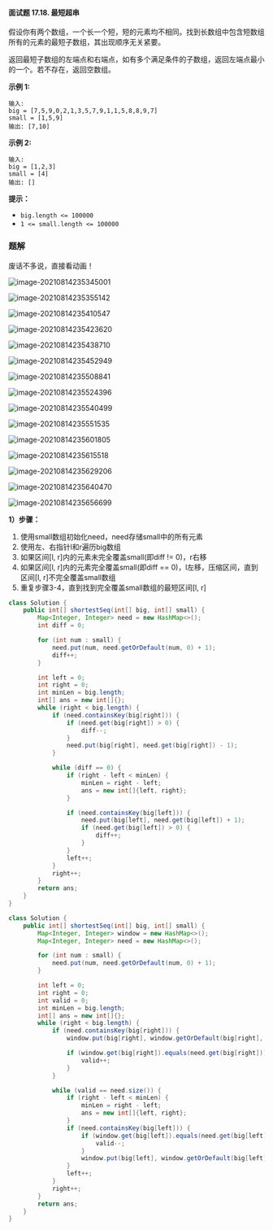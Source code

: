 #### 面试题 17.18. 最短超串

假设你有两个数组，一个长一个短，短的元素均不相同。找到长数组中包含短数组所有的元素的最短子数组，其出现顺序无关紧要。

返回最短子数组的左端点和右端点，如有多个满足条件的子数组，返回左端点最小的一个。若不存在，返回空数组。

**示例 1:**

```shell
输入:
big = [7,5,9,0,2,1,3,5,7,9,1,1,5,8,8,9,7]
small = [1,5,9]
输出: [7,10]
```

**示例 2:**

```shell
输入:
big = [1,2,3]
small = [4]
输出: []
```

**提示：**

- `big.length <= 100000`
- `1 <= small.length <= 100000`

### 题解

废话不多说，直接看动画！

![image-20210814235345001](http://gitlab.wsh-study.com/xp-study/LeeteCode/blob/master/滑动窗口/images/最短超串/1.jpg)

![image-20210814235355142](http://gitlab.wsh-study.com/xp-study/LeeteCode/blob/master/滑动窗口/images/最短超串/2.jpg)

![image-20210814235410547](http://gitlab.wsh-study.com/xp-study/LeeteCode/blob/master/滑动窗口/images/最短超串/3.jpg)

![image-20210814235423620](http://gitlab.wsh-study.com/xp-study/LeeteCode/blob/master/滑动窗口/images/最短超串/4.jpg)

![image-20210814235438710](http://gitlab.wsh-study.com/xp-study/LeeteCode/blob/master/滑动窗口/images/最短超串/5.jpg)

![image-20210814235452949](http://gitlab.wsh-study.com/xp-study/LeeteCode/blob/master/滑动窗口/images/最短超串/6.jpg)

![image-20210814235508841](http://gitlab.wsh-study.com/xp-study/LeeteCode/blob/master/滑动窗口/images/最短超串/7.jpg)

![image-20210814235524396](http://gitlab.wsh-study.com/xp-study/LeeteCode/blob/master/滑动窗口/images/最短超串/8.jpg)

![image-20210814235540499](http://gitlab.wsh-study.com/xp-study/LeeteCode/blob/master/滑动窗口/images/最短超串/9.jpg)

![image-20210814235551535](http://gitlab.wsh-study.com/xp-study/LeeteCode/blob/master/滑动窗口/images/最短超串/10.jpg)

![image-20210814235601805](http://gitlab.wsh-study.com/xp-study/LeeteCode/blob/master/滑动窗口/images/最短超串/11.jpg)

![image-20210814235615518](http://gitlab.wsh-study.com/xp-study/LeeteCode/blob/master/滑动窗口/images/最短超串/12.jpg)

![image-20210814235629206](http://gitlab.wsh-study.com/xp-study/LeeteCode/blob/master/滑动窗口/images/最短超串/13.jpg)

![image-20210814235640470](http://gitlab.wsh-study.com/xp-study/LeeteCode/blob/master/滑动窗口/images/最短超串/14.jpg)

![image-20210814235656699](http://gitlab.wsh-study.com/xp-study/LeeteCode/blob/master/滑动窗口/images/最短超串/15.jpg)

**1）步骤：**

1. 使用small数组初始化need，need存储small中的所有元素
2. 使用左、右指针l和r遍历big数组
3. 如果区间[l, r]内的元素未完全覆盖small(即diff != 0)，r右移
4. 如果区间[l, r]内的元素完全覆盖small(即diff == 0)，l左移，压缩区间，直到区间[l, r]不完全覆盖small数组
5. 重复步骤3-4，直到找到完全覆盖small数组的最短区间[l, r]

```java
class Solution {
    public int[] shortestSeq(int[] big, int[] small) {
        Map<Integer, Integer> need = new HashMap<>();
        int diff = 0;

        for (int num : small) {
            need.put(num, need.getOrDefault(num, 0) + 1);
            diff++;
        }

        int left = 0;
        int right = 0;
        int minLen = big.length;
        int[] ans = new int[]{};
        while (right < big.length) {
            if (need.containsKey(big[right])) {
                if (need.get(big[right]) > 0) {
                    diff--;
                }
                need.put(big[right], need.get(big[right]) - 1);
            }

            while (diff == 0) {
                if (right - left < minLen) {
                    minLen = right - left;
                    ans = new int[]{left, right};
                }

                if (need.containsKey(big[left])) {
                    need.put(big[left], need.get(big[left]) + 1);
                    if (need.get(big[left]) > 0) {
                        diff++;
                    }
                }
                left++;
            }
            right++;
        }
        return ans;
    }
}
```

```java
class Solution {
    public int[] shortestSeq(int[] big, int[] small) {
        Map<Integer, Integer> window = new HashMap<>();
        Map<Integer, Integer> need = new HashMap<>();

        for (int num : small) {
            need.put(num, need.getOrDefault(num, 0) + 1);
        }

        int left = 0;
        int right = 0;
        int valid = 0;
        int minLen = big.length;
        int[] ans = new int[]{};
        while (right < big.length) {
            if (need.containsKey(big[right])) {
                window.put(big[right], window.getOrDefault(big[right], 0) + 1);

                if (window.get(big[right]).equals(need.get(big[right]))) {
                    valid++;
                }
            }

            while (valid == need.size()) {
                if (right - left < minLen) {
                    minLen = right - left;
                    ans = new int[]{left, right};
                }
                if (need.containsKey(big[left])) {
                    if (window.get(big[left]).equals(need.get(big[left]))) {
                        valid--;
                    }
                    window.put(big[left], window.getOrDefault(big[left], 0) - 1);
                }
                left++;
            }
            right++;
        }
        return ans;
    }
}
```